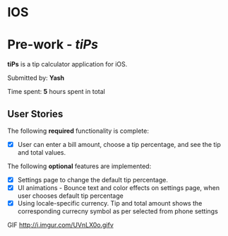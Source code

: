 # IOS

# Pre-work - *tiPs*

**tiPs** is a tip calculator application for iOS.

Submitted by: **Yash**

Time spent: **5** hours spent in total

## User Stories

The following **required** functionality is complete:

- [x] User can enter a bill amount, choose a tip percentage, and see the tip and total values.

The following **optional** features are implemented:
- [x] Settings page to change the default tip percentage.
- [x] UI animations - Bounce text and color effects on settings page, when user chooses default tip percentage
- [x] Using locale-specific currency. Tip and total amount shows the corresponding currecny symbol as per selected from phone settings 

GIF
http://i.imgur.com/UVnLX0o.gifv


